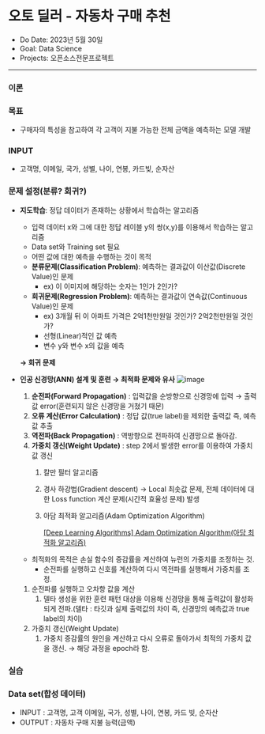 # 오토 딜러 - 자동차 구매 추천

- Do Date: 2023년 5월 30일
- Goal: Data Science
- Projects: 오픈소스전문프로젝트
---

### 이론

### 목표

- 구매자의 특성을 참고하여 각 고객이 지불 가능한 전체 금액을 예측하는 모델 개발

### INPUT

- 고객명, 이메일, 국가, 성별, 나이, 연봉, 카드빚, 순자산

### 문제 설정(분류? 회귀?)

- **지도학습**: 정답 데이터가 존재하는 상황에서 학습하는 알고리즘
    - 입력 데이터 x와 그에 대한 정답 레이블 y의 쌍(x,y)를 이용해서 학습하는 알고리즘
    - Data set와 Training set 필요
    - 어떤 값에 대한 예측을 수행하는 것이 목적
    - **분류문제(Classification Problem)**: 예측하는 결과값이 이산값(Discrete Value)인 문제
        - ex) 이 이미지에 해당하는 숫자는 1인가 2인가?
    - **회귀문제(Regression Problem)**: 예측하는 결과값이 연속값(Continuous Value)인 문제
        - ex) 3개월 뒤 이 아파트 가격은 2억1천만원일 것인가? 2억2천만원일 것인가?
        - 선형(Linear)적인 값 예측
        - 변수 y와 변수 x의 값을 예측
    
    **→ 회귀 문제**
    
- **인공 신경망(ANN) 설계 및 훈련 → 최적화 문제와 유사**
    ![image](https://github.com/junzer0/Machine-Learning/assets/110384101/2144c44e-d2e6-496c-9de2-7ec431f509f8)
    1. **순전파(Forward Propagation)** : 입력값을 순방향으로 신경망에 입력 → 출력값 error(훈련되지 않은 신경망을 거쳤기 때문)
    2. **오류 계산(Error Calculation)** : 정답 값(true label)을 제외한 출력값 즉, 예측값 추출
    3. **역전파(Back Propagation)** : 역방향으로 전파하여 신경망으로 돌아감.
    4. **가중치 갱신(Weight Update)** : step 2에서 발생한 error를 이용하여 가중치 값 갱신
        1. 칼만 필터 알고리즘
        2. 경사 하강법(Gradient descent) → Local 최솟값 문제, 전체 데이터에 대한 Loss function 계산 문제(시간적 효율성 문제) 발생
        3. 아담 최적화 알고리즘(Adam Optimization Algorithm)
            
            [[Deep Learning Algorithms] Adam Optimization Algorithm(아담 최적화 알고리즘)](https://whoishoo.tistory.com/441)
            
    - 최적화의 목적은 손실 함수의 증감률을 계산하여 뉴런의 가중치를 조정하는 것.
        - 순전파를 실행하고 신호를 계산하여 다시 역전파를 실행해서 가중치를 조정.
    
    1. 순전파를 실행하고 오차항 값을 계산
        1. 델타 생성을 위한 훈련 패턴 대상을 이용해 신경망을 통해 출력값이 활성화되게 전파.(델타 : 타깃과 실제 출력값의 차이 즉, 신경망의 예측값과 true label의 차이)
    2. 가중치 갱신(Weight Update)
        1. 가중치 증감률의 원인을 계산하고 다시 오류로 돌아가서 최적의 가중치 값을 갱신. → 해당 과정을 epoch라 함.

### 실습
### Data set(합성 데이터)
- INPUT : 고객명, 고객 이메일, 국가, 성별, 나이, 연봉, 카드 빚, 순자산
- OUTPUT : 자동차 구매 지불 능력(금액)
